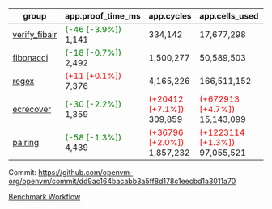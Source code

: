 | group | app.proof_time_ms | app.cycles | app.cells_used | leaf.proof_time_ms | leaf.cycles | leaf.cells_used |
| -- | -- | -- | -- | -- | -- | -- |
| [verify_fibair](https://github.com/openvm-org/openvm/blob/benchmark-results/benchmarks-pr/1697/verify_fibair-dd9ac164bacabb3a5ff8d178c1eecbd1a3011a70.md) |<span style='color: green'>(-46 [-3.9%])</span> 1,141 |  334,142 |  17,677,298 |- | - | - |
| [fibonacci](https://github.com/openvm-org/openvm/blob/benchmark-results/benchmarks-pr/1697/fibonacci-dd9ac164bacabb3a5ff8d178c1eecbd1a3011a70.md) |<span style='color: green'>(-18 [-0.7%])</span> 2,492 |  1,500,277 |  50,589,503 |- | - | - |
| [regex](https://github.com/openvm-org/openvm/blob/benchmark-results/benchmarks-pr/1697/regex-dd9ac164bacabb3a5ff8d178c1eecbd1a3011a70.md) |<span style='color: red'>(+11 [+0.1%])</span> 7,376 |  4,165,226 |  166,511,152 |- | - | - |
| [ecrecover](https://github.com/openvm-org/openvm/blob/benchmark-results/benchmarks-pr/1697/ecrecover-dd9ac164bacabb3a5ff8d178c1eecbd1a3011a70.md) |<span style='color: green'>(-30 [-2.2%])</span> 1,359 | <span style='color: red'>(+20412 [+7.1%])</span> 309,859 | <span style='color: red'>(+672913 [+4.7%])</span> 15,143,099 |- | - | - |
| [pairing](https://github.com/openvm-org/openvm/blob/benchmark-results/benchmarks-pr/1697/pairing-dd9ac164bacabb3a5ff8d178c1eecbd1a3011a70.md) |<span style='color: green'>(-58 [-1.3%])</span> 4,439 | <span style='color: red'>(+36796 [+2.0%])</span> 1,857,232 | <span style='color: red'>(+1223114 [+1.3%])</span> 97,055,521 |- | - | - |


Commit: https://github.com/openvm-org/openvm/commit/dd9ac164bacabb3a5ff8d178c1eecbd1a3011a70

[Benchmark Workflow](https://github.com/openvm-org/openvm/actions/runs/15327221391)

